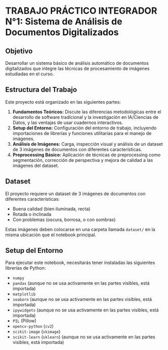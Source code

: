 # TRABAJO PRÁCTICO INTEGRADOR N°1: Sistema de Análisis de Documentos Digitalizados

## Objetivo

Desarrollar un sistema básico de análisis automático de documentos digitalizados que integre las técnicas de procesamiento de imágenes estudiadas en el curso.

## Estructura del Trabajo

Este proyecto está organizado en las siguientes partes:

1.  **Fundamentos Teóricos:** Discute las diferencias metodológicas entre el desarrollo de software tradicional y la investigación en IA/Ciencias de Datos, y las ventajas de usar cuadernos interactivos.
2.  **Setup del Entorno:** Configuración del entorno de trabajo, incluyendo importaciones de librerías y funciones utilitarias para el manejo de imágenes.
3.  **Análisis de Imágenes:** Carga, inspección visual y análisis de un dataset de 3 imágenes de documentos con diferentes características.
4.  **Preprocessing Básico:** Aplicación de técnicas de preprocessing como segmentación, corrección de perspectiva y mejora de calidad a las imágenes del dataset.

## Dataset

El proyecto requiere un dataset de 3 imágenes de documentos con diferentes características:
- Buena calidad (bien iluminada, recta)
- Rotada o inclinada
- Con problemas (oscura, borrosa, o con sombras)

Estas imágenes deben colocarse en una carpeta llamada `dataset/` en la misma ubicación que el notebook principal.

## Setup del Entorno

Para ejecutar este notebook, necesitarás tener instaladas las siguientes librerías de Python:

- `numpy`
- `pandas` (aunque no se usa activamente en las partes visibles, está importada)
- `matplotlib`
- `seaborn` (aunque no se usa activamente en las partes visibles, está importada)
- `ipywidgets` (aunque no se usa activamente en las partes visibles, está importada)
- `PIL` (Pillow)
- `opencv-python` (`cv2`)
- `scikit-image` (`skimage`)
- `scikit-learn` (`sklearn`) (aunque no se usa activamente en las partes visibles, está importada)

